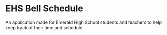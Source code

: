 # EHS Bell Schedule

An application made for Emerald High School students and teachers to help keep track of their time and schedule. 

